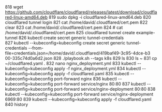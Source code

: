 818  wget https://github.com/cloudflare/cloudflared/releases/latest/download/cloudflared-linux-amd64.deb
  819  sudo dpkg -i cloudflared-linux-amd64.deb
  820  cloudflared tunnel login
  821  cat /home/david/.cloudflared/cert.pem
  822  clear
  823  cat /home/david/.cloudflared/cert.pem
  824  # cat /home/david/.cloudflared/cert.pem
  825  cloudflared tunnel create example-tunnel
  826  kubectl create secret generic tunnel-credentials \
  827  kubectl --kubeconfig=kubeconfig create secret generic tunnel-credentials --from-file=credentials.json=/home/david/.cloudflared/419baf49-3c95-4dce-b3
00-335c74d0a6d2.json
  828  ./playbook.sh --tags k8s
  829  ls
  830  ls ~
  831  cp ~/cloudflared.yaml .
  832  nano nginx_deployment.yml
  833  kubectl --kubeconfig=kubeconfig apply -f nginx_deployment.yml
  834  kubectl --kubeconfig=kubeconfig apply -f cloudflared.yaml
  835  kubectl --kubeconfig=kubeconfig port-forward nginx
  836  kubectl --kubeconfig=kubeconfig port-forward service/nginx 80:80
  837  kubectl --kubeconfig=kubeconfig port-forward service/nginx-deployment 80:80
  838  kubectl --kubeconfig=kubeconfig port-forward service/nginx-deployment 6969:80
  839  kubectl --kubeconfig=kubeconfig apply -f cloudflared.yaml
  840  history
